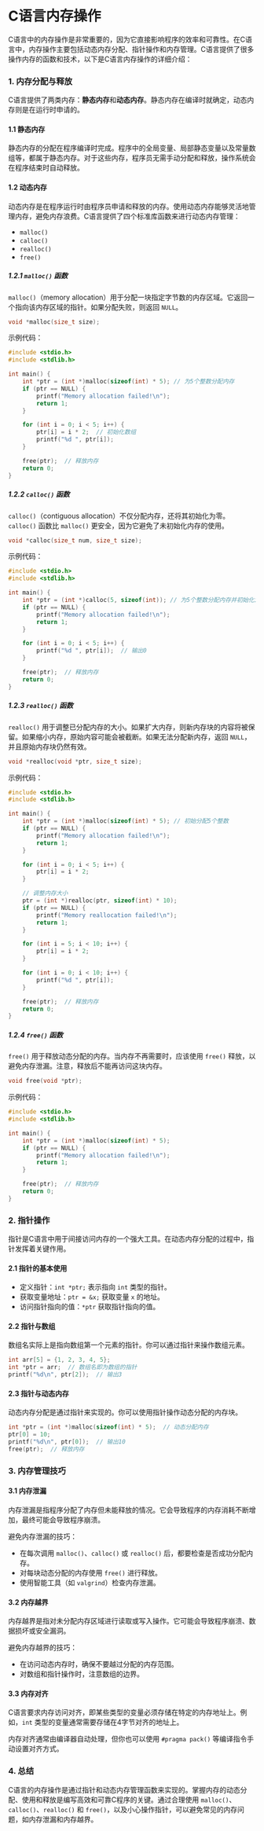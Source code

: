 # C语言内存操作

C语言中的内存操作是非常重要的，因为它直接影响程序的效率和可靠性。在C语言中，内存操作主要包括动态内存分配、指针操作和内存管理。C语言提供了很多操作内存的函数和技术，以下是C语言内存操作的详细介绍：

### 1. 内存分配与释放

C语言提供了两类内存：**静态内存**和**动态内存**。静态内存在编译时就确定，动态内存则是在运行时申请的。

#### 1.1 静态内存

静态内存的分配在程序编译时完成。程序中的全局变量、局部静态变量以及常量数组等，都属于静态内存。对于这些内存，程序员无需手动分配和释放，操作系统会在程序结束时自动释放。

#### 1.2 动态内存

动态内存是在程序运行时由程序员申请和释放的内存。使用动态内存能够灵活地管理内存，避免内存浪费。C语言提供了四个标准库函数来进行动态内存管理：

- `malloc()`
- `calloc()`
- `realloc()`
- `free()`

##### 1.2.1 `malloc()` 函数

`malloc()`（memory allocation）用于分配一块指定字节数的内存区域。它返回一个指向该内存区域的指针。如果分配失败，则返回 `NULL`。

```c
void *malloc(size_t size);
```

示例代码：

```c
#include <stdio.h>
#include <stdlib.h>

int main() {
    int *ptr = (int *)malloc(sizeof(int) * 5); // 为5个整数分配内存
    if (ptr == NULL) {
        printf("Memory allocation failed!\n");
        return 1;
    }

    for (int i = 0; i < 5; i++) {
        ptr[i] = i * 2;  // 初始化数组
        printf("%d ", ptr[i]);
    }

    free(ptr);  // 释放内存
    return 0;
}
```

##### 1.2.2 `calloc()` 函数

`calloc()`（contiguous allocation）不仅分配内存，还将其初始化为零。`calloc()` 函数比 `malloc()` 更安全，因为它避免了未初始化内存的使用。

```c
void *calloc(size_t num, size_t size);
```

示例代码：

```c
#include <stdio.h>
#include <stdlib.h>

int main() {
    int *ptr = (int *)calloc(5, sizeof(int)); // 为5个整数分配内存并初始化为0
    if (ptr == NULL) {
        printf("Memory allocation failed!\n");
        return 1;
    }

    for (int i = 0; i < 5; i++) {
        printf("%d ", ptr[i]);  // 输出0
    }

    free(ptr);  // 释放内存
    return 0;
}
```

##### 1.2.3 `realloc()` 函数

`realloc()` 用于调整已分配内存的大小。如果扩大内存，则新内存块的内容将被保留。如果缩小内存，原始内容可能会被截断。如果无法分配新内存，返回 `NULL`，并且原始内存块仍然有效。

```c
void *realloc(void *ptr, size_t size);
```

示例代码：

```c
#include <stdio.h>
#include <stdlib.h>

int main() {
    int *ptr = (int *)malloc(sizeof(int) * 5); // 初始分配5个整数
    if (ptr == NULL) {
        printf("Memory allocation failed!\n");
        return 1;
    }

    for (int i = 0; i < 5; i++) {
        ptr[i] = i * 2;
    }

    // 调整内存大小
    ptr = (int *)realloc(ptr, sizeof(int) * 10);
    if (ptr == NULL) {
        printf("Memory reallocation failed!\n");
        return 1;
    }

    for (int i = 5; i < 10; i++) {
        ptr[i] = i * 2;
    }

    for (int i = 0; i < 10; i++) {
        printf("%d ", ptr[i]);
    }

    free(ptr);  // 释放内存
    return 0;
}
```

##### 1.2.4 `free()` 函数

`free()` 用于释放动态分配的内存。当内存不再需要时，应该使用 `free()` 释放，以避免内存泄漏。注意，释放后不能再访问这块内存。

```c
void free(void *ptr);
```

示例代码：

```c
#include <stdio.h>
#include <stdlib.h>

int main() {
    int *ptr = (int *)malloc(sizeof(int) * 5);
    if (ptr == NULL) {
        printf("Memory allocation failed!\n");
        return 1;
    }

    free(ptr);  // 释放内存
    return 0;
}
```

### 2. 指针操作

指针是C语言中用于间接访问内存的一个强大工具。在动态内存分配的过程中，指针发挥着关键作用。

#### 2.1 指针的基本使用

- 定义指针：`int *ptr;` 表示指向 `int` 类型的指针。
- 获取变量地址：`ptr = &x;` 获取变量 `x` 的地址。
- 访问指针指向的值：`*ptr` 获取指针指向的值。

#### 2.2 指针与数组

数组名实际上是指向数组第一个元素的指针。你可以通过指针来操作数组元素。

```c
int arr[5] = {1, 2, 3, 4, 5};
int *ptr = arr;  // 数组名即为数组的指针
printf("%d\n", ptr[2]);  // 输出3
```

#### 2.3 指针与动态内存

动态内存分配是通过指针来实现的。你可以使用指针操作动态分配的内存块。

```c
int *ptr = (int *)malloc(sizeof(int) * 5);  // 动态分配内存
ptr[0] = 10;
printf("%d\n", ptr[0]);  // 输出10
free(ptr);  // 释放内存
```

### 3. 内存管理技巧

#### 3.1 内存泄漏

内存泄漏是指程序分配了内存但未能释放的情况。它会导致程序的内存消耗不断增加，最终可能会导致程序崩溃。

避免内存泄漏的技巧：

- 在每次调用 `malloc()`、`calloc()` 或 `realloc()` 后，都要检查是否成功分配内存。
- 对每块动态分配的内存使用 `free()` 进行释放。
- 使用智能工具（如 `valgrind`）检查内存泄漏。

#### 3.2 内存越界

内存越界是指对未分配内存区域进行读取或写入操作。它可能会导致程序崩溃、数据损坏或安全漏洞。

避免内存越界的技巧：

- 在访问动态内存时，确保不要越过分配的内存范围。
- 对数组和指针操作时，注意数组的边界。

#### 3.3 内存对齐

C语言要求内存访问对齐，即某些类型的变量必须存储在特定的内存地址上。例如，`int` 类型的变量通常需要存储在4字节对齐的地址上。

内存对齐通常由编译器自动处理，但你也可以使用 `#pragma pack()` 等编译指令手动设置对齐方式。

### 4. 总结

C语言的内存操作是通过指针和动态内存管理函数来实现的。掌握内存的动态分配、使用和释放是编写高效和可靠C程序的关键。通过合理使用 `malloc()`、`calloc()`、`realloc()` 和 `free()`，以及小心操作指针，可以避免常见的内存问题，如内存泄漏和内存越界。